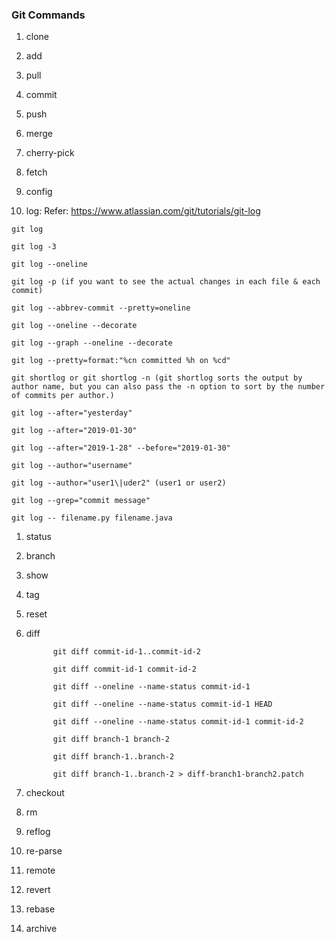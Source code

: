 ### Git Commands

1. clone

1. add

1. pull

1. commit

1. push

1. merge

1. cherry-pick 

1. fetch

1. config

1. log: Refer: https://www.atlassian.com/git/tutorials/git-log

```
git log

git log -3

git log --oneline

git log -p (if you want to see the actual changes in each file & each commit)

git log --abbrev-commit --pretty=oneline

git log --oneline --decorate

git log --graph --oneline --decorate

git log --pretty=format:"%cn committed %h on %cd"

git shortlog or git shortlog -n (git shortlog sorts the output by author name, but you can also pass the -n option to sort by the number of commits per author.)

git log --after="yesterday"

git log --after="2019-01-30"

git log --after="2019-1-28" --before="2019-01-30"

git log --author="username"

git log --author="user1\|uder2" (user1 or user2)

git log --grep="commit message"

git log -- filename.py filename.java

```

1. status

1. branch

1. show

1. tag

1. reset

1. diff

    ```
          git diff commit-id-1..commit-id-2

          git diff commit-id-1 commit-id-2

          git diff --oneline --name-status commit-id-1

          git diff --oneline --name-status commit-id-1 HEAD

          git diff --oneline --name-status commit-id-1 commit-id-2

          git diff branch-1 branch-2
          
          git diff branch-1..branch-2
          
          git diff branch-1..branch-2 > diff-branch1-branch2.patch
    ```

1. checkout

1. rm

1. reflog

1. re-parse

1. remote 

1. revert 

1. rebase 

1. archive 
